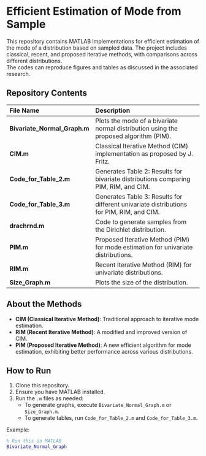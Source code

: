 # Efficient Estimation of Mode from Sample

This repository contains MATLAB implementations for efficient estimation of the mode of a distribution based on sampled data. The project includes classical, recent, and proposed iterative methods, with comparisons across different distributions.  
The codes can reproduce figures and tables as discussed in the associated research.

## Repository Contents

| File Name                | Description |
| :----------------------- | :----------- |
| **Bivariate_Normal_Graph.m** | Plots the mode of a bivariate normal distribution using the proposed algorithm (PIM). |
| **CIM.m**                  | Classical Iterative Method (CIM) implementation as proposed by J. Fritz. |
| **Code_for_Table_2.m**      | Generates Table 2: Results for bivariate distributions comparing PIM, RIM, and CIM. |
| **Code_for_Table_3.m**      | Generates Table 3: Results for different univariate distributions for PIM, RIM, and CIM. |
| **drachrnd.m**              | Code to generate samples from the Dirichlet distribution. |
| **PIM.m**                  | Proposed Iterative Method (PIM) for mode estimation for univariate distributions. |
| **RIM.m**                  | Recent Iterative Method (RIM) for univariate distributions. |
| **Size_Graph.m**            | Plots the size of the distribution. |

## About the Methods

- **CIM (Classical Iterative Method)**: Traditional approach to iterative mode estimation.
- **RIM (Recent Iterative Method)**: A modified and improved version of CIM.
- **PIM (Proposed Iterative Method)**: A new efficient algorithm for mode estimation, exhibiting better performance across various distributions.

## How to Run

1. Clone this repository.
2. Ensure you have MATLAB installed.
3. Run the `.m` files as needed:
   - To generate graphs, execute `Bivariate_Normal_Graph.m` or `Size_Graph.m`.
   - To generate tables, run `Code_for_Table_2.m` and `Code_for_Table_3.m`.

Example:
```matlab
% Run this in MATLAB
Bivariate_Normal_Graph

